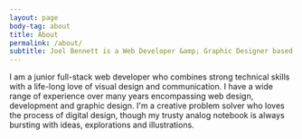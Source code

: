 ```yaml
---
layout: page
body-tag: about
title: About
permalink: /about/
subtitle: Joel Bennett is a Web Developer &amp; Graphic Designer based in Vancouver, BC
---
```


I am a junior full-stack web developer who combines strong technical skills with a life-long love of visual design and communication. I have a wide range of experience over many years encompassing web design, development and graphic design. I'm a creative problem solver who loves the process of digital design, though my trusty analog notebook is always bursting with ideas, explorations and illustrations.